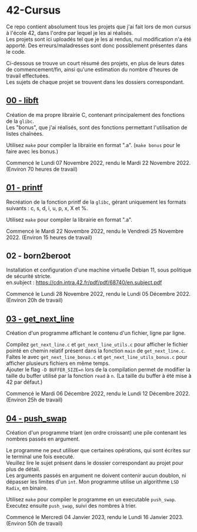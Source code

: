 # 42-Cursus

Ce repo contient absolument tous les projets que j'ai fait lors de mon cursus à l'école 42, dans l'ordre par lequel je les ai réalisés.  
Les projets sont ici uploadés tel que je les ai rendus, nul modification n'a été apporté. Des erreurs/maladresses sont donc possiblement présentes dans le code.

Ci-dessous se trouve un court résumé des projets, en plus de leurs dates de commencement/fin, ainsi qu'une estimation du nombre d'heures de travail effectuées.  
Les sujets de chaque projet se trouvent dans les dossiers correspondant.

## [00 - libft](https://github.com/Alexioos95/42-Cursus/tree/main/00%20-%20libft)

Création de ma propre librairie C, contenant principalement des fonctions de la ```glibc```.  
Les "bonus", que j'ai réalisés, sont des fonctions permettant l'utilisation de listes chaînées.

Utilisez ```make``` pour compiler la librairie en format ".a". (```make bonus``` pour le faire avec les bonus.)

Commencé le Lundi 07 Novembre 2022, rendu le Mardi 22 Novembre 2022. (Environ 70 heures de travail)

## [01 - printf](https://github.com/Alexioos95/42-Cursus/tree/main/01%20-%20printf)

Recréation de la fonction printf de la ```glibc```, gérant uniquement les formats suivants : c, s, d, i, u, p, x, X et %.

Utilisez ```make``` pour compiler la librairie en format ".a".

Commencé le Mardi 22 Novembre 2022, rendu le Vendredi 25 Novembre 2022. (Environ 15 heures de travail)

## 02 - born2beroot

Installation et configuration d'une machine virtuelle Debian 11, sous politique de sécurité stricte.  
en.subject : https://cdn.intra.42.fr/pdf/pdf/68740/en.subject.pdf

Commencé le Lundi 28 Novembre 2022, rendu le Lundi 05 Décembre 2022. (Environ 20h de travail)

## [03 - get_next_line](https://github.com/Alexioos95/42-Cursus/tree/main/03%20-%20get_next_line)

Création d'un programme affichant le contenu d'un fichier, ligne par ligne.

Compilez ```get_next_line.c``` et ```get_next_line_utils.c``` pour afficher le fichier pointé en chemin relatif présent dans la fonction ```main``` de ```get_next_line.c```.  
Faîtes le avec ```get_next_line_bonus.c``` et ```get_next_line_utils_bonus.c``` pour afficher plusieurs fichiers en même temps.  
Ajouter le flag ```-D BUFFER_SIZE=n``` lors de la compilation permet de modifier la taille du buffer utilisé par la fonction ```read``` à ```n```. (La taille du buffer à été mise à 42 par défaut.)

Commencé le Mardi 06 Décembre 2022, rendu le Lundi 12 Décembre 2022. (Environ 25h de travail)

## [04 - push_swap](https://github.com/Alexioos95/42-Cursus/tree/main/04%20-%20push_swap)

Création d'un programme triant (en ordre croissant) une pile contenant les nombres passés en argument.

Le programme ne peut utiliser que certaines opérations, qui sont écrites sur le terminal une fois executé.  
Veuillez lire le sujet présent dans le dossier correspondant au projet pour plus de détail.  
Les arguments passés en argument ne doivent contenir aucun doublon, ni dépasser les limites d'un ```int```.
Mon programme utilise un algorithme ```LSD Radix```, en binaire.

Utilisez ```make``` pour compiler le programme en un executable ```push_swap```.  
Executez ensuite ```push_swap```, suivi des nombres à trier.

Commencé le Mercredi 04 Janvier 2023, rendu le Lundi 16 Janvier 2023. (Environ 50h de travail)
